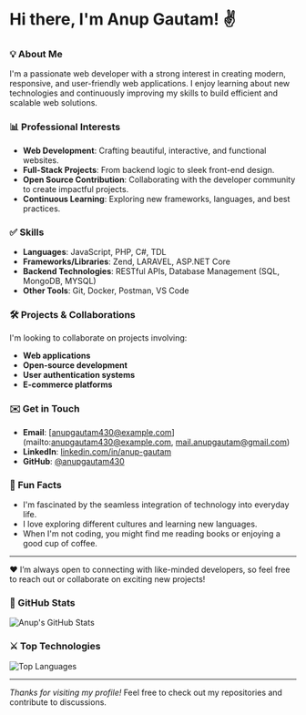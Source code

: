 # Hi there, I'm Anup Gautam! ✌️

### 💡 About Me
I'm a passionate web developer with a strong interest in creating modern, responsive, and user-friendly web applications. I enjoy learning about new technologies and continuously improving my skills to build efficient and scalable web solutions.

### 📊 Professional Interests
- **Web Development**: Crafting beautiful, interactive, and functional websites.
- **Full-Stack Projects**: From backend logic to sleek front-end design.
- **Open Source Contribution**: Collaborating with the developer community to create impactful projects.
- **Continuous Learning**: Exploring new frameworks, languages, and best practices.

### ✅ Skills
- **Languages**: JavaScript, PHP, C#, TDL
- **Frameworks/Libraries**: Zend, LARAVEL, ASP.NET Core
- **Backend Technologies**: RESTful APIs, Database Management (SQL, MongoDB, MYSQL)
- **Other Tools**: Git, Docker, Postman, VS Code

### 🛠️ Projects & Collaborations
I'm looking to collaborate on projects involving:
- **Web applications**
- **Open-source development**
- **User authentication systems**
- **E-commerce platforms**

### ✉️ Get in Touch
- **Email**: [anupgautam430@example.com](mailto:anupgautam430@example.com, mail.anupgautam@gmail.com)
- **LinkedIn**: [linkedin.com/in/anup-gautam]([https://www.linkedin.com/in/anup-gautam](https://www.linkedin.com/in/anup-gautam-28a271268/))
- **GitHub**: [@anupgautam430](https://github.com/anupgautam430)

### 🌟 Fun Facts
- I'm fascinated by the seamless integration of technology into everyday life.
- I love exploring different cultures and learning new languages.
- When I'm not coding, you might find me reading books or enjoying a good cup of coffee.

---
❤️ I’m always open to connecting with like-minded developers, so feel free to reach out or collaborate on exciting new projects!

### 📍 GitHub Stats
![Anup's GitHub Stats](https://github-readme-stats.vercel.app/api?username=anupgautam430&show_icons=true&theme=radical)

### ⚔️ Top Technologies
![Top Languages](https://github-readme-stats.vercel.app/api/top-langs/?username=anupgautam430&layout=compact&theme=radical)

---
*Thanks for visiting my profile!*
Feel free to check out my repositories and contribute to discussions.

